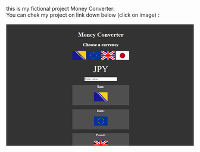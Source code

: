 this is my fictional project Money Converter:
</br>
You can chek my project on link down below (click on image) :
</br>
</br>
<a href="https://draganbrkic.github.io/MoneyConverter/" target="_blank" > <img src="resources/img/moneyConverterImg.jpg" /> </a>
